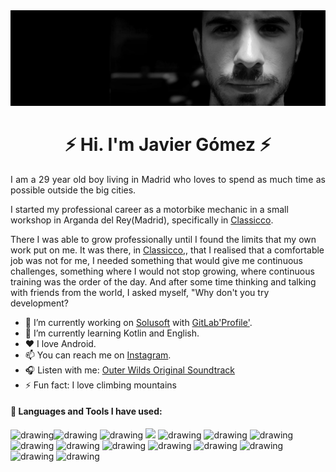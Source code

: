 <img src="https://github.com/JavierGF1991/JavierGF1991/blob/main/image1copia.png" alt="drawing"/>
<h1 align="center">⚡ Hi. I'm Javier Gómez ⚡</h1>

<p style="text-align: justify;" align="center">I am a 29 year old boy living in Madrid who loves to spend as much time as possible outside the big cities.

I started my professional career as a motorbike mechanic in a small workshop in Arganda del Rey(Madrid), specifically in [Classicco](http://www.classicco.biz/).

There I was able to grow professionally until I found the limits that my own work put on me. It was there, in [Classicco](http://www.classicco.biz/),, that I realised that a comfortable job was not for me, I needed something that would give me continuous challenges, something where I would not stop growing, where continuous training was the order of the day. And after some time thinking and talking with friends from the world, I asked myself, "Why don't you try development?

- 🔭 I’m currently working on [Solusoft](https://www.solusoft.es/inicio.aspx) with [GitLab'Profile'](https://gitlab.com/JGomezFernandez). 
- 🌱 I’m currently learning Kotlin and English.
- ❤️ I love Android. 
- 📫 You can reach me on [Instagram](https://www.instagram.com/wiillyfog/?hl=es).
- 🎧 Listen with me: [Outer Wilds Original Soundtrack](https://www.youtube.com/watch?v=36JtMdp70h0&list=PLer5UtBCZiMxCsYWKiEUXSbMkCETXvl8c) 
- ⚡ Fun fact: I love climbing mountains


<h4>🔧 Languages and Tools I have used:</h4>

<img src="https://git-scm.com/images/logos/downloads/Git-Icon-1788C.png" alt="drawing" width="36"/><img src="https://image.flaticon.com/icons/png/512/226/226777.png" alt="drawing" width="36"/> 
<img src="https://cdn0.iconfinder.com/data/icons/octicons/1024/mark-github-512.png" alt="drawing" width="36"/> 
<img src="https://upload.wikimedia.org/wikipedia/commons/thumb/1/18/GitLab_Logo.svg/1200px-GitLab_Logo.svg.png" width="36"/> 
<img src="https://seeklogo.com/images/A/android-icon-logo-DB06FA8B39-seeklogo.com.png" alt="drawing" width="36"/> 
<img src="https://img.icons8.com/color/452/firebase.png" alt="drawing" width="36"/> 
<img src="https://www.armadilloamarillo.com/wp-content/uploads/course-image.png" alt="drawing" width="36"/> 
<img src="https://image.flaticon.com/icons/png/512/29/29594.png" alt="drawing" width="36"/> 
<img src="https://avatars1.githubusercontent.com/u/7819662?s=400&v=4" alt="drawing" width="36"/> 
<img src="https://cdn4.iconfinder.com/data/icons/logos-and-brands/512/313_Sourcetree_logo-512.png" alt="drawing" width="36"/> 
<img src="https://i.pinimg.com/originals/35/0f/80/350f801c55fc5bcf6a50c1c8be2912f7.png" alt="drawing" width="36"/> 
<img src="https://cdn.freebiesupply.com/logos/large/2x/html-5-logo-png-transparent.png" alt="drawing" width="36"/> 
<img src="https://3.bp.blogspot.com/-oRSUw_TmO9o/XIb61m88fcI/AAAAAAAAIq0/vnxl2zzsXEQsnHI2fH4GjKu_ZT0urRo4wCK4BGAYYCw/s1600/icon%2Bcss%2B3.png" alt="drawing" width="36"/> 
<img src="https://cdn.iconscout.com/icon/free/png-512/csharp-1-1175241.png" alt="drawing" width="36"/> 
<img src="https://upload.wikimedia.org/wikipedia/commons/thumb/e/ee/.NET_Core_Logo.svg/1200px-.NET_Core_Logo.svg.png" alt="drawing" width="36"/> 
